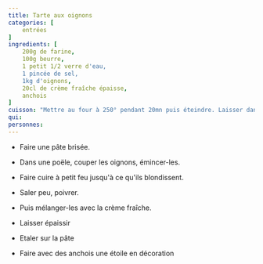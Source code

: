 ```yaml
---
title: Tarte aux oignons
categories: [
    entrées
]
ingredients: [
    200g de farine,
    100g beurre,
    1 petit 1/2 verre d'eau,
    1 pincée de sel,
    1kg d'oignons,
    20cl de crème fraîche épaisse,
    anchois
]
cuisson: "Mettre au four à 250° pendant 20mn puis éteindre. Laisser dans le four jusqu'à servir."
qui: 
personnes: 
---
```


* Faire une pâte brisée.
* Dans une poële, couper les oignons, émincer-les.
* Faire cuire à petit feu jusqu'à ce qu'ils blondissent.
* Saler peu, poivrer.
* Puis mélanger-les avec la crème fraîche.
* Laisser épaissir

* Etaler sur la pâte
* Faire avec des anchois une étoile en décoration